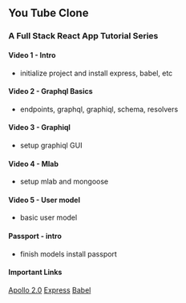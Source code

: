 ## You Tube Clone 
### A Full Stack React App Tutorial Series

#### Video 1 - Intro
- initialize project and install express, babel, etc

#### Video 2 - Graphql Basics
- endpoints, graphql, graphiql, schema, resolvers

#### Video 3 - Graphiql
- setup graphiql GUI

#### Video 4 - Mlab
- setup mlab and mongoose

#### Video 5 - User model
- basic user model

#### Passport - intro
- finish models install passport

#### Important Links
[Apollo 2.0](https://www.apollographql.com/)
[Express](https://expressjs.com/)
[Babel](https://babeljs.io/)